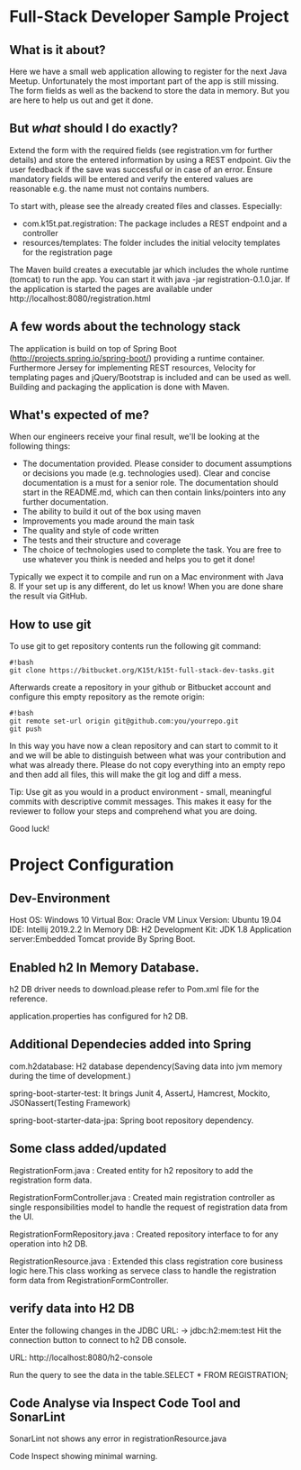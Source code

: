 # Full-Stack Developer Sample Project


## What is it about?
Here we have a small web application allowing to register for the next Java Meetup.
Unfortunately the most important part of the app is still missing. The form 
fields as well as the backend to store the data in memory. But you are here to 
help us out and get it done.
 
## But *what* should I do exactly?
Extend the form with the required fields (see registration.vm for further details) and 
store the entered information by using a REST endpoint. Giv the user feedback if the
save was successful or in case of an error. Ensure mandatory fields will be entered
and verify the entered values are reasonable e.g. the name must not contains numbers.

To start with, please see the already created files and classes. Especially:

* com.k15t.pat.registration: The package includes a REST endpoint and a controller
* resources/templates: The folder includes the initial velocity templates for the registration page 

The Maven build creates a executable jar which includes the whole runtime (tomcat) to run the app.
You can start it with java -jar registration-0.1.0.jar. If the application is started the pages are
available under http://localhost:8080/registration.html

## A few words about the technology stack
The application is build on top of Spring Boot (http://projects.spring.io/spring-boot/) providing a runtime container. 
Furthermore Jersey for implementing REST resources, Velocity for templating pages and jQuery/Bootstrap is included and 
can be used as well. Building and packaging the application is done with Maven. 

## What's expected of me?
When our engineers receive your final result, we'll be looking at the following things:

* The documentation provided. Please consider to document assumptions or decisions you made (e.g. technologies used). Clear and concise documentation is a must for a senior role. The documentation should start in the README.md, which can then contain links/pointers into any further documentation.
* The ability to build it out of the box using maven
* Improvements you made around the main task  
* The quality and style of code written
* The tests and their structure and coverage
* The choice of technologies used to complete the task. You are free to use whatever you think is needed and helps you to get it done!

Typically we expect it to compile and run on a Mac environment with Java 8. If your set up is any different, do let us know!
When you are done share the result via GitHub.

## How to use git ##

To use git to get repository contents run the following git command:

```
#!bash
git clone https://bitbucket.org/K15t/k15t-full-stack-dev-tasks.git
```

Afterwards create a repository in your github or Bitbucket account and configure this empty repository as the remote origin:

```
#!bash
git remote set-url origin git@github.com:you/yourrepo.git
git push
```
In this way you have now a clean repository and can start to commit to it and we will be able to distinguish between what was your contribution and what was already there. Please do not copy everything into an empty repo and then add all files, this will make the git log and diff a mess.

Tip: Use git as you would in a product environment - small, meaningful commits with descriptive commit messages. This makes it easy for the reviewer to follow your steps and comprehend what you are doing.

Good luck!

# Project Configuration


## Dev-Environment
 Host OS: Windows 10
 Virtual Box: Oracle VM
 Linux Version: Ubuntu 19.04
 IDE: Intellij 2019.2.2
 In Memory DB: H2
 Development Kit: JDK 1.8
 Application server:Embedded Tomcat provide By Spring Boot.

## Enabled h2 In Memory Database. 
 h2 DB driver needs to download.please refer to Pom.xml file for the reference.
 
 application.properties has configured for h2 DB.

## Additional Dependecies added into Spring 
 com.h2database: H2 database dependency(Saving data into jvm memory during the time of development.)
 
 spring-boot-starter-test: It brings Junit 4, AssertJ, Hamcrest, Mockito, JSONassert(Testing Framework)
 
 spring-boot-starter-data-jpa: Spring boot repository dependency.

## Some class added/updated
 RegistrationForm.java : Created entity for h2 repository to add the registration form data.
 
 RegistrationFormController.java : Created main registration controller as single responsibilities model to handle the request of registration data from the UI.
 
 RegistrationFormRepository.java : Created repository interface to for any operation into h2 DB.
 
 RegistrationResource.java : Extended this class registration core business logic here.This class working as servece class to handle the registration form data from RegistrationFormController.
 
## verify data into H2 DB 
 Enter the following changes in the JDBC URL: -> jdbc:h2:mem:test Hit the connection button to connect to h2 DB console.
 
 URL: http://localhost:8080/h2-console
 
 Run the query to see the data in the table.SELECT * FROM REGISTRATION;
 
## Code Analyse via Inspect Code Tool and SonarLint

 SonarLint not shows any error in registrationResource.java
 
 Code Inspect showing minimal warning.